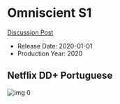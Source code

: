 # Omniscient S1

[Discussion Post](https://www.avsforum.com/threads/bass-eq-for-filtered-movies.2995212/post-59194806)

* Release Date: 2020-01-01
* Production Year: 2020

## Netflix DD+ Portuguese

![img 0](https://i.imgur.com/7Q9w27k.jpg)

